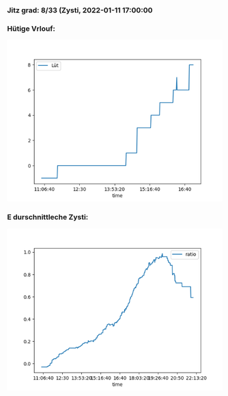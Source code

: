 ### Jitz grad: 8/33 (Zysti, 2022-01-11 17:00:00

### Hütige Vrlouf:
![Graph](Today.png)

### E durschnittleche Zysti:
![Graph](Zysti.png)